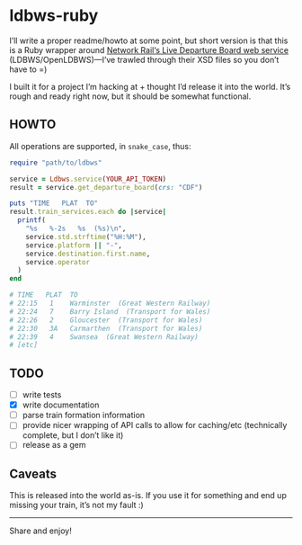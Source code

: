 # ldbws-ruby

I’ll write a proper readme/howto at some point, but short version is that this is a Ruby wrapper around [Network Rail‘s Live Departure Board web service](https://lite.realtime.nationalrail.co.uk/OpenLDBWS/) (LDBWS/OpenLDBWS)—I’ve trawled through their XSD files so you don’t have to =)

I built it for a project I’m hacking at + thought I’d release it into the world. It’s rough and ready right now, but it should be somewhat functional.

## HOWTO

All operations are supported, in `snake_case`, thus:

```ruby
require "path/to/ldbws"

service = Ldbws.service(YOUR_API_TOKEN)
result = service.get_departure_board(crs: "CDF")

puts "TIME   PLAT  TO"
result.train_services.each do |service|
  printf(
    "%s   %-2s   %s  (%s)\n",
    service.std.strftime("%H:%M"),
    service.platform || "-",
    service.destination.first.name,
    service.operator
  )
end

# TIME   PLAT  TO
# 22:15   1    Warminster  (Great Western Railway)
# 22:24   7    Barry Island  (Transport for Wales)
# 22:26   2    Gloucester  (Transport for Wales)
# 22:30   3A   Carmarthen  (Transport for Wales)
# 22:39   4    Swansea  (Great Western Railway)
# [etc]
```

## TODO

- [ ] write tests
- [x] write documentation
- [ ] parse train formation information
- [ ] provide nicer wrapping of API calls to allow for caching/etc (technically complete, but I don’t like it)
- [ ] release as a gem

## Caveats

This is released into the world as-is. If you use it for something and end up missing your train, it’s not my fault :)

---

Share and enjoy!
